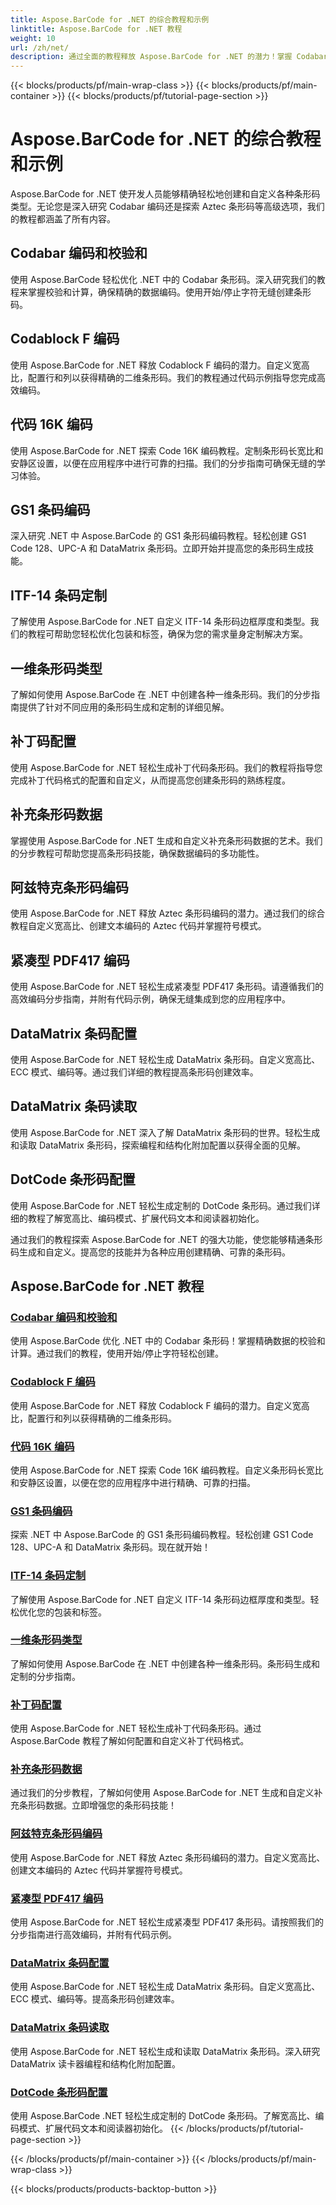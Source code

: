 ```yaml
---
title: Aspose.BarCode for .NET 的综合教程和示例
linktitle: Aspose.BarCode for .NET 教程
weight: 10
url: /zh/net/
description: 通过全面的教程释放 Aspose.BarCode for .NET 的潜力！掌握 Codabar 编码、自定义 Codablock F、探索 Code 16K 等等。
---
```


{{< blocks/products/pf/main-wrap-class >}}
{{< blocks/products/pf/main-container >}}
{{< blocks/products/pf/tutorial-page-section >}}

# Aspose.BarCode for .NET 的综合教程和示例



Aspose.BarCode for .NET 使开发人员能够精确轻松地创建和自定义各种条形码类型。无论您是深入研究 Codabar 编码还是探索 Aztec 条形码等高级选项，我们的教程都涵盖了所有内容。

## Codabar 编码和校验和

使用 Aspose.BarCode 轻松优化 .NET 中的 Codabar 条形码。深入研究我们的教程来掌握校验和计算，确保精确的数据编码。使用开始/停止字符无缝创建条形码。

## Codablock F 编码

使用 Aspose.BarCode for .NET 释放 Codablock F 编码的潜力。自定义宽高比，配置行和列以获得精确的二维条形码。我们的教程通过代码示例指导您完成高效编码。

## 代码 16K 编码

使用 Aspose.BarCode for .NET 探索 Code 16K 编码教程。定制条形码长宽比和安静区设置，以便在应用程序中进行可靠的扫描。我们的分步指南可确保无缝的学习体验。

## GS1 条码编码

深入研究 .NET 中 Aspose.BarCode 的 GS1 条形码编码教程。轻松创建 GS1 Code 128、UPC-A 和 DataMatrix 条形码。立即开始并提高您的条形码生成技能。

## ITF-14 条码定制

了解使用 Aspose.BarCode for .NET 自定义 ITF-14 条形码边框厚度和类型。我们的教程可帮助您轻松优化包装和标签，确保为您的需求量身定制解决方案。

## 一维条形码类型

了解如何使用 Aspose.BarCode 在 .NET 中创建各种一维条形码。我们的分步指南提供了针对不同应用的条形码生成和定制的详细见解。

## 补丁码配置

使用 Aspose.BarCode for .NET 轻松生成补丁代码条形码。我们的教程将指导您完成补丁代码格式的配置和自定义，从而提高您创建条形码的熟练程度。

## 补充条形码数据

掌握使用 Aspose.BarCode for .NET 生成和自定义补充条形码数据的艺术。我们的分步教程可帮助您提高条形码技能，确保数据编码的多功能性。

## 阿兹特克条形码编码

使用 Aspose.BarCode for .NET 释放 Aztec 条形码编码的潜力。通过我们的综合教程自定义宽高比、创建文本编码的 Aztec 代码并掌握符号模式。

## 紧凑型 PDF417 编码

使用 Aspose.BarCode for .NET 轻松生成紧凑型 PDF417 条形码。请遵循我们的高效编码分步指南，并附有代码示例，确保无缝集成到您的应用程序中。

## DataMatrix 条码配置

使用 Aspose.BarCode for .NET 轻松生成 DataMatrix 条形码。自定义宽高比、ECC 模式、编码等。通过我们详细的教程提高条形码创建效率。

## DataMatrix 条码读取

使用 Aspose.BarCode for .NET 深入了解 DataMatrix 条形码的世界。轻松生成和读取 DataMatrix 条形码，探索编程和结构化附加配置以获得全面的见解。

## DotCode 条形码配置

使用 Aspose.BarCode for .NET 轻松生成定制的 DotCode 条形码。通过我们详细的教程了解宽高比、编码模式、扩展代码文本和阅读器初始化。

通过我们的教程探索 Aspose.BarCode for .NET 的强大功能，使您能够精通条形码生成和自定义。提高您的技能并为各种应用创建精确、可靠的条形码。
## Aspose.BarCode for .NET 教程
### [Codabar 编码和校验和](./codabar-encoding-and-checksum/)
使用 Aspose.BarCode 优化 .NET 中的 Codabar 条形码！掌握精确数据的校验和计算。通过我们的教程，使用开始/停止字符轻松创建。
### [Codablock F 编码](./codablock-f-encoding/)
使用 Aspose.BarCode for .NET 释放 Codablock F 编码的潜力。自定义宽高比，配置行和列以获得精确的二维条形码。
### [代码 16K 编码](./code-16k-encoding/)
使用 Aspose.BarCode for .NET 探索 Code 16K 编码教程。自定义条形码长宽比和安静区设置，以便在您的应用程序中进行精确、可靠的扫描。
### [GS1 条码编码](./gs1-barcode-encoding/)
探索 .NET 中 Aspose.BarCode 的 GS1 条形码编码教程。轻松创建 GS1 Code 128、UPC-A 和 DataMatrix 条形码。现在就开始！
### [ITF-14 条码定制](./itf-14-barcode-customization/)
了解使用 Aspose.BarCode for .NET 自定义 ITF-14 条形码边框厚度和类型。轻松优化您的包装和标签。
### [一维条形码类型](./one-dimensional-barcode-types/)
了解如何使用 Aspose.BarCode 在 .NET 中创建各种一维条形码。条形码生成和定制的分步指南。
### [补丁码配置](./patch-code-configuration/)
使用 Aspose.BarCode for .NET 轻松生成补丁代码条形码。通过 Aspose.BarCode 教程了解如何配置和自定义补丁代码格式。
### [补充条形码数据](./supplemental-barcode-data/)
通过我们的分步教程，了解如何使用 Aspose.BarCode for .NET 生成和自定义补充条形码数据。立即增强您的条形码技能！
### [阿兹特克条形码编码](./aztec-barcode-encoding/)
使用 Aspose.BarCode for .NET 释放 Aztec 条形码编码的潜力。自定义宽高比、创建文本编码的 Aztec 代码并掌握符号模式。
### [紧凑型 PDF417 编码](./compact-pdf417-encoding/)
使用 Aspose.BarCode for .NET 轻松生成紧凑型 PDF417 条形码。请按照我们的分步指南进行高效编码，并附有代码示例。
### [DataMatrix 条码配置](./datamatrix-barcode-configuration/)
使用 Aspose.BarCode for .NET 轻松生成 DataMatrix 条形码。自定义宽高比、ECC 模式、编码等。提高条形码创建效率。
### [DataMatrix 条码读取](./datamatrix-barcode-reading/)
使用 Aspose.BarCode for .NET 轻松生成和读取 DataMatrix 条形码。深入研究 DataMatrix 读卡器编程和结构化附加配置。
### [DotCode 条形码配置](./dotcode-barcode-configuration/)
使用 Aspose.BarCode .NET 轻松生成定制的 DotCode 条形码。了解宽高比、编码模式、扩展代码文本和阅读器初始化。
{{< /blocks/products/pf/tutorial-page-section >}}

{{< /blocks/products/pf/main-container >}}
{{< /blocks/products/pf/main-wrap-class >}}

{{< blocks/products/products-backtop-button >}}
